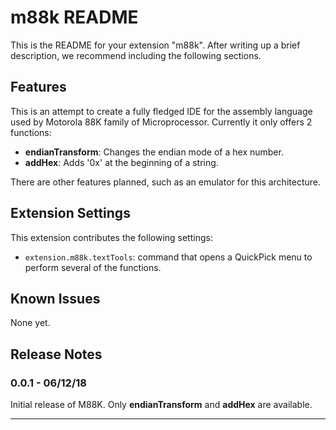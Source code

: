 # m88k README

This is the README for your extension "m88k". After writing up a brief description, we recommend including the following sections.

## Features

This is an attempt to create a fully fledged IDE for the assembly language used by Motorola 88K family of Microprocessor. Currently it only offers 2 functions:

- **endianTransform**: Changes the endian mode of a hex number.
- **addHex**: Adds '0x' at the beginning of a string.

There are other features planned, such as an emulator for this architecture.

## Extension Settings

This extension contributes the following settings:

* `extension.m88k.textTools`: command that opens a QuickPick menu to perform several of the functions.

## Known Issues

None yet.

## Release Notes

### 0.0.1 - 06/12/18

Initial release of M88K. Only **endianTransform** and **addHex** are available.

-----------------------------------------------------------------------------------------------------------

